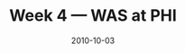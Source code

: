 ---
layout: game
title: Week 4 — WAS at PHI
season: 2010
game_id: 2010_04_WAS_PHI
week: 4
date: 2010-10-03
home_team: PHI
away_team: WAS
final_home: 12
final_away: 17
pbp_url: /assets/data/pbp/2010/2010_04_WAS_PHI.csv.gz
---